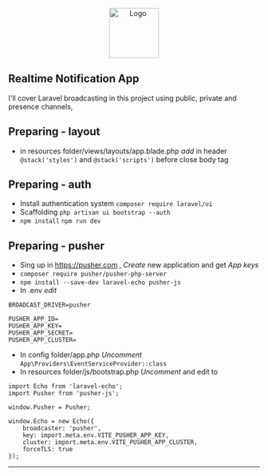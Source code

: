 <p align="center"><img src="https://cdn-icons-png.flaticon.com/512/8297/8297354.png" width="100" alt="Logo"></p>


## Realtime Notification App
I'll cover Laravel broadcasting in this project using public, private and presence channels,

## Preparing - layout
- in resources folder/views/layouts/app.blade.php *add* in header `@stack('styles')` and `@stack('scripts')` before close body tag
## Preparing - auth
- Install authentication system `composer require laravel/ui`
- Scaffolding `php artisan ui bootstrap --auth`
- `npm install` `npm run dev`

## Preparing - pusher
- Sing up in https://pusher.com , *Create* new application and get *App keys* 
- `composer require pusher/pusher-php-server`
- `npm install --save-dev laravel-echo pusher-js`
- In .env *edit* 
```
BROADCAST_DRIVER=pusher

PUSHER_APP_ID=
PUSHER_APP_KEY=
PUSHER_APP_SECRET=
PUSHER_APP_CLUSTER=
````
- In config folder/app.php *Uncomment* `App\Providers\EventServiceProvider::class`
- In resources folder/js/bootstrap.php *Uncomment* and edit to
```
import Echo from 'laravel-echo';
import Pusher from 'pusher-js';

window.Pusher = Pusher;

window.Echo = new Echo({
    broadcaster: 'pusher',
    key: import.meta.env.VITE_PUSHER_APP_KEY,
    cluster: import.meta.env.VITE_PUSHER_APP_CLUSTER,
    forceTLS: true
});
```
-----------------------------------------
